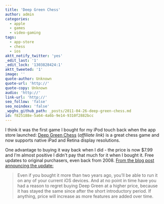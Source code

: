 ```yaml
---
title: 'Deep Green Chess'
author: admin
categories:
  - apple
  - games
  - video-gaming
tags:
  - app-store
  - chess
  - ios
aktt_notify_twitter: 'yes'
_edit_last: '1'
_edit_lock: '1303828424:1'
aktt_tweeted: '1'
image: ''
quote-author: Unknown
quote-url: 'http://'
quote-copy: Unknown
audio: 'http://'
link-url: 'http://'
seo_follow: 'false'
seo_noindex: 'false'
_wpghs_github_path: _posts/2011-04-26-deep-green-chess.md
id: f825188e-5a64-4a6b-9e14-9310f2882bcc
---
```

<p>I think it was the first game I bought for my iPod touch back when the app store launched: <a href="http://click.linksynergy.com/fs-bin/stat?id=6PFrOqNV4B8&offerid=146261&type=3&subid=0&tmpid=1826&RD_PARM1=http%253A%252F%252Fitunes.apple.com%252Fca%252Fapp%252Fdeep-green-chess%252Fid299471086%253Fmt%253D8%2526uo%253D4%2526partnerId%253D30" target="itunes_store">Deep Green Chess</a> (<em>affiliate link</em>) is a great chess game and now supports native iPad and Retina display resolutions.</p>
<p>One advantage to buying it way back when I did - the price is now $7.99 and I'm almost positive I didn't pay that much for it when I bought it. Free updates to original purchasers, even back from 2008. <a href="http://cocoastuff.com/blog/2011/04/deep-green-12/">From the blog post announcing the update:</a></p>
<blockquote><p>Even if you bought it more than two years ago, you’ll be able to run it on any of your current iOS devices. And at no point in time have you had a reason to regret buying Deep Green at a higher price, because it has stayed the same since after the short introductory period. If anything, price will increase as more features are added over time.</p></blockquote>
